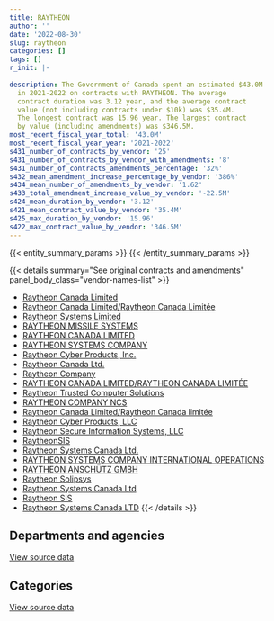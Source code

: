 ```yaml
---
title: RAYTHEON
author: ''
date: '2022-08-30'
slug: raytheon
categories: []
tags: []
r_init: |-
  
description: The Government of Canada spent an estimated $43.0M
  in 2021-2022 on contracts with RAYTHEON. The average
  contract duration was 3.12 year, and the average contract
  value (not including contracts under $10k) was $35.4M.
  The longest contract was 15.96 year. The largest contract
  by value (including amendments) was $346.5M.
most_recent_fiscal_year_total: '43.0M'
most_recent_fiscal_year_year: '2021-2022'
s431_number_of_contracts_by_vendor: '25'
s431_number_of_contracts_by_vendor_with_amendments: '8'
s431_number_of_contracts_amendments_percentage: '32%'
s432_mean_amendment_increase_percentage_by_vendor: '386%'
s434_mean_number_of_amendments_by_vendor: '1.62'
s433_total_amendment_increase_value_by_vendor: '-22.5M'
s424_mean_duration_by_vendor: '3.12'
s421_mean_contract_value_by_vendor: '35.4M'
s425_max_duration_by_vendor: '15.96'
s422_max_contract_value_by_vendor: '346.5M'
---
```


<script src="/rmarkdown-libs/htmlwidgets/htmlwidgets.js"></script>
<link href="/rmarkdown-libs/datatables-css/datatables-crosstalk.css" rel="stylesheet" />
<script src="/rmarkdown-libs/datatables-binding/datatables.js"></script>
<script src="/rmarkdown-libs/jquery/jquery-3.6.0.min.js"></script>
<link href="/rmarkdown-libs/dt-core-bootstrap/css/dataTables.bootstrap.min.css" rel="stylesheet" />
<link href="/rmarkdown-libs/dt-core-bootstrap/css/dataTables.bootstrap.extra.css" rel="stylesheet" />
<script src="/rmarkdown-libs/dt-core-bootstrap/js/jquery.dataTables.min.js"></script>
<script src="/rmarkdown-libs/dt-core-bootstrap/js/dataTables.bootstrap.min.js"></script>
<link href="/rmarkdown-libs/crosstalk/css/crosstalk.min.css" rel="stylesheet" />
<script src="/rmarkdown-libs/crosstalk/js/crosstalk.min.js"></script>
<script src="/rmarkdown-libs/htmlwidgets/htmlwidgets.js"></script>
<link href="/rmarkdown-libs/datatables-css/datatables-crosstalk.css" rel="stylesheet" />
<script src="/rmarkdown-libs/datatables-binding/datatables.js"></script>
<script src="/rmarkdown-libs/jquery/jquery-3.6.0.min.js"></script>
<link href="/rmarkdown-libs/dt-core-bootstrap/css/dataTables.bootstrap.min.css" rel="stylesheet" />
<link href="/rmarkdown-libs/dt-core-bootstrap/css/dataTables.bootstrap.extra.css" rel="stylesheet" />
<script src="/rmarkdown-libs/dt-core-bootstrap/js/jquery.dataTables.min.js"></script>
<script src="/rmarkdown-libs/dt-core-bootstrap/js/dataTables.bootstrap.min.js"></script>
<link href="/rmarkdown-libs/crosstalk/css/crosstalk.min.css" rel="stylesheet" />
<script src="/rmarkdown-libs/crosstalk/js/crosstalk.min.js"></script>

{{< entity_summary_params >}}
{{< /entity_summary_params >}}

{{< details summary="See original contracts and amendments" panel_body_class="vendor-names-list" >}}
- [Raytheon Canada Limited](https://search.open.canada.ca/en/ct/?sort=contract_value_f%20desc&page=1&search_text=%22Raytheon%20Canada%20Limited%22)
- [Raytheon Canada Limited/Raytheon Canada Limitée](https://search.open.canada.ca/en/ct/?sort=contract_value_f%20desc&page=1&search_text=%22Raytheon%20Canada%20Limited%2fRaytheon%20Canada%20Limit%c3%a9e%22)
- [Raytheon Systems Limited](https://search.open.canada.ca/en/ct/?sort=contract_value_f%20desc&page=1&search_text=%22Raytheon%20Systems%20Limited%22)
- [RAYTHEON MISSILE SYSTEMS](https://search.open.canada.ca/en/ct/?sort=contract_value_f%20desc&page=1&search_text=%22RAYTHEON%20MISSILE%20SYSTEMS%22)
- [RAYTHEON CANADA LIMITED](https://search.open.canada.ca/en/ct/?sort=contract_value_f%20desc&page=1&search_text=%22RAYTHEON%20CANADA%20LIMITED%22)
- [RAYTHEON SYSTEMS COMPANY](https://search.open.canada.ca/en/ct/?sort=contract_value_f%20desc&page=1&search_text=%22RAYTHEON%20SYSTEMS%20COMPANY%22)
- [Raytheon Cyber Products, Inc.](https://search.open.canada.ca/en/ct/?sort=contract_value_f%20desc&page=1&search_text=%22Raytheon%20Cyber%20Products%2c%20Inc.%22)
- [Raytheon Canada Ltd.](https://search.open.canada.ca/en/ct/?sort=contract_value_f%20desc&page=1&search_text=%22Raytheon%20Canada%20Ltd.%22)
- [Raytheon Company](https://search.open.canada.ca/en/ct/?sort=contract_value_f%20desc&page=1&search_text=%22Raytheon%20Company%22)
- [RAYTHEON CANADA LIMITED/RAYTHEON CANADA LIMITÉE](https://search.open.canada.ca/en/ct/?sort=contract_value_f%20desc&page=1&search_text=%22RAYTHEON%20CANADA%20LIMITED%2fRAYTHEON%20CANADA%20LIMIT%c3%89E%22)
- [Raytheon Trusted Computer Solutions](https://search.open.canada.ca/en/ct/?sort=contract_value_f%20desc&page=1&search_text=%22Raytheon%20Trusted%20Computer%20Solutions%22)
- [RAYTHEON COMPANY NCS](https://search.open.canada.ca/en/ct/?sort=contract_value_f%20desc&page=1&search_text=%22RAYTHEON%20COMPANY%20NCS%22)
- [Raytheon Canada Limited/Raytheon Canada limitée](https://search.open.canada.ca/en/ct/?sort=contract_value_f%20desc&page=1&search_text=%22Raytheon%20Canada%20Limited%2fRaytheon%20Canada%20limit%c3%a9e%22)
- [Raytheon Cyber Products, LLC](https://search.open.canada.ca/en/ct/?sort=contract_value_f%20desc&page=1&search_text=%22Raytheon%20Cyber%20Products%2c%20LLC%22)
- [Raytheon Secure Information Systems, LLC](https://search.open.canada.ca/en/ct/?sort=contract_value_f%20desc&page=1&search_text=%22Raytheon%20Secure%20Information%20Systems%2c%20LLC%22)
- [RaytheonSIS](https://search.open.canada.ca/en/ct/?sort=contract_value_f%20desc&page=1&search_text=%22RaytheonSIS%22)
- [Raytheon Systems Canada Ltd.](https://search.open.canada.ca/en/ct/?sort=contract_value_f%20desc&page=1&search_text=%22Raytheon%20Systems%20Canada%20Ltd.%22)
- [RAYTHEON SYSTEMS COMPANY INTERNATIONAL OPERATIONS](https://search.open.canada.ca/en/ct/?sort=contract_value_f%20desc&page=1&search_text=%22RAYTHEON%20SYSTEMS%20COMPANY%20INTERNATIONAL%20OPERATIONS%22)
- [RAYTHEON ANSCHÜTZ GMBH](https://search.open.canada.ca/en/ct/?sort=contract_value_f%20desc&page=1&search_text=%22RAYTHEON%20ANSCH%c3%9cTZ%20GMBH%22)
- [Raytheon Solipsys](https://search.open.canada.ca/en/ct/?sort=contract_value_f%20desc&page=1&search_text=%22Raytheon%20Solipsys%22)
- [Raytheon Systems Canada Ltd](https://search.open.canada.ca/en/ct/?sort=contract_value_f%20desc&page=1&search_text=%22Raytheon%20Systems%20Canada%20Ltd%22)
- [Raytheon SIS](https://search.open.canada.ca/en/ct/?sort=contract_value_f%20desc&page=1&search_text=%22Raytheon%20SIS%22)
- [Raytheon Systems Canada LTD](https://search.open.canada.ca/en/ct/?sort=contract_value_f%20desc&page=1&search_text=%22Raytheon%20Systems%20Canada%20LTD%22)
{{< /details >}}

## Departments and agencies

<div id="htmlwidget-1" style="width:100%;height:auto;" class="datatables html-widget"></div>
<script type="application/json" data-for="htmlwidget-1">{"x":{"style":"bootstrap","filter":"none","vertical":false,"data":[["<a href=\"/departments/dfatd-maecd/\">Global Affairs Canada<\/a>","<a href=\"/departments/dfo-mpo/\">Fisheries and Oceans Canada<\/a>","<a href=\"/departments/dnd-mdn/\">National Defence<\/a>","<a href=\"/departments/ec/\">Environment and Climate Change Canada<\/a>"],[1051013,7471.03,88699420.25,52500],[null,113933.16,101219238.34,52500],[null,null,57716922.84,null],[null,null,43002183.78,null]],"container":"<table class=\"table table-striped table-hover row-border order-column display\">\n  <thead>\n    <tr>\n      <th>Department<\/th>\n      <th>2018-2019<\/th>\n      <th>2019-2020<\/th>\n      <th>2020-2021<\/th>\n      <th>2021-2022<\/th>\n    <\/tr>\n  <\/thead>\n<\/table>","options":{"order":[[4,"desc"]],"pageLength":10,"autoWidth":true,"columnDefs":[{"targets":1,"render":"function(data, type, row, meta) {\n    return type !== 'display' ? data : DTWidget.formatCurrency(data, \"$\", 2, 3, \",\", \".\", true, null);\n  }"},{"targets":2,"render":"function(data, type, row, meta) {\n    return type !== 'display' ? data : DTWidget.formatCurrency(data, \"$\", 2, 3, \",\", \".\", true, null);\n  }"},{"targets":3,"render":"function(data, type, row, meta) {\n    return type !== 'display' ? data : DTWidget.formatCurrency(data, \"$\", 2, 3, \",\", \".\", true, null);\n  }"},{"targets":4,"render":"function(data, type, row, meta) {\n    return type !== 'display' ? data : DTWidget.formatCurrency(data, \"$\", 2, 3, \",\", \".\", true, null);\n  }"},{"width":"16%","targets":[1,2,3,4]},{"className":"dt-right","targets":[1,2,3,4]}],"orderClasses":false}},"evals":["options.columnDefs.0.render","options.columnDefs.1.render","options.columnDefs.2.render","options.columnDefs.3.render"],"jsHooks":[]}</script>
<p class="text-right">
<a href="https://github.com/GoC-Spending/contracts-data/tree/main/data/out/vendors/raytheon/summary_by_fiscal_year_by_department.csv" class="source-data-link btn btn-link">View source data</a>
</p>

## Categories

<div id="htmlwidget-2" style="width:100%;height:auto;" class="datatables html-widget"></div>
<script type="application/json" data-for="htmlwidget-2">{"x":{"style":"bootstrap","filter":"none","vertical":false,"data":[["<a href=\"/categories/facilities_and_construction/\">Facilities and construction<\/a>","<a href=\"/categories/defence/\">Defence<\/a>","<a href=\"/categories/information_technology/\">Information technology<\/a>","<a href=\"/categories/industrial_products_and_services/\">Industrial products and services<\/a>","<a href=\"/categories/human_capital/\">Human capital<\/a>"],[40573064.55,620782.31,1051013,47558073.39,7471.03],[40684079.79,3920193.66,null,56667464.89,113933.16],[20472079.86,1087391.11,null,36157451.88,null],[313438.66,6531293.24,null,36157451.88,null]],"container":"<table class=\"table table-striped table-hover row-border order-column display\">\n  <thead>\n    <tr>\n      <th>Category<\/th>\n      <th>2018-2019<\/th>\n      <th>2019-2020<\/th>\n      <th>2020-2021<\/th>\n      <th>2021-2022<\/th>\n    <\/tr>\n  <\/thead>\n<\/table>","options":{"order":[[4,"desc"]],"dom":"t","pageLength":30,"autoWidth":true,"columnDefs":[{"targets":1,"render":"function(data, type, row, meta) {\n    return type !== 'display' ? data : DTWidget.formatCurrency(data, \"$\", 2, 3, \",\", \".\", true, null);\n  }"},{"targets":2,"render":"function(data, type, row, meta) {\n    return type !== 'display' ? data : DTWidget.formatCurrency(data, \"$\", 2, 3, \",\", \".\", true, null);\n  }"},{"targets":3,"render":"function(data, type, row, meta) {\n    return type !== 'display' ? data : DTWidget.formatCurrency(data, \"$\", 2, 3, \",\", \".\", true, null);\n  }"},{"targets":4,"render":"function(data, type, row, meta) {\n    return type !== 'display' ? data : DTWidget.formatCurrency(data, \"$\", 2, 3, \",\", \".\", true, null);\n  }"},{"width":"16%","targets":[1,2,3,4]},{"className":"dt-right","targets":[1,2,3,4]}],"orderClasses":false,"lengthMenu":[10,25,30,50,100]}},"evals":["options.columnDefs.0.render","options.columnDefs.1.render","options.columnDefs.2.render","options.columnDefs.3.render"],"jsHooks":[]}</script>
<p class="text-right">
<a href="https://github.com/GoC-Spending/contracts-data/tree/main/data/out/vendors/raytheon/summary_by_fiscal_year_by_category.csv" class="source-data-link btn btn-link">View source data</a>
</p>
